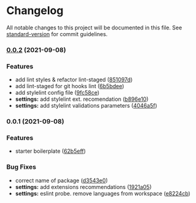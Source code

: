 # Changelog

All notable changes to this project will be documented in this file. See [standard-version](https://github.com/conventional-changelog/standard-version) for commit guidelines.

### [0.0.2](https://github.com/Yukioru/svelte-ready-template/compare/v0.0.1...v0.0.2) (2021-09-08)


### Features

* add lint styles & refactor lint-staged ([851097d](https://github.com/Yukioru/svelte-ready-template/commit/851097d62fc74a25cde27a4de33e41671e08dcde))
* add lint-staged for git hooks lint ([6b5bdee](https://github.com/Yukioru/svelte-ready-template/commit/6b5bdee8d6b43ea37c61a337c12b79884b769fc0))
* add stylelint config file ([9fc58ce](https://github.com/Yukioru/svelte-ready-template/commit/9fc58cee4625635da347d1fd2a1b9d2f34b55737))
* **settings:** add stylelint ext. recomendation ([b896e10](https://github.com/Yukioru/svelte-ready-template/commit/b896e10a44873e5cd3a5e4c300820715676fa4b4))
* **settings:** add stylelint validations parameters ([4046a5f](https://github.com/Yukioru/svelte-ready-template/commit/4046a5f1a5bfa5c9a024968fac22ed0fedff0c78))

### 0.0.1 (2021-09-08)


### Features

* starter boilerplate ([62b5eff](https://github.com/Yukioru/svelte-ready-template/commit/62b5eff9e713ce02e8a0bafc11214301069e65e9))


### Bug Fixes

* correct name of package ([d3543e0](https://github.com/Yukioru/svelte-ready-template/commit/d3543e01cbf52935665d9fec32f47b5586cea0e2))
* **settings:** add extensions recommendations ([1921a05](https://github.com/Yukioru/svelte-ready-template/commit/1921a058b0869e6d09a3adb2aa56f2e3cf5e6280))
* **settings:** eslint probe. remove languages from workspace ([e8224cb](https://github.com/Yukioru/svelte-ready-template/commit/e8224cb361307b495b3c7a73453e72a0f24f41ae))
